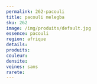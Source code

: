 ```yaml
---
permalink: 262-pacouli
title: pacouli melegba
sku: 262
image: /img/produits/default.jpg
essence: pacouli
region: afrique
details: 
produits: 
couleur: 
densite: 
veines: sans
rarete: 
---
```

